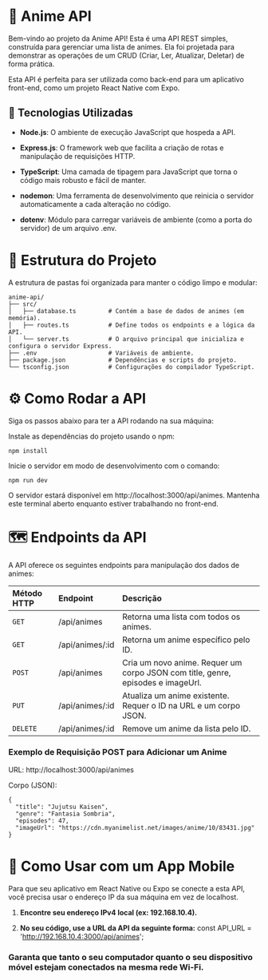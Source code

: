 # 📜 Anime API

Bem-vindo ao projeto da Anime API! Esta é uma API REST simples, construída para gerenciar uma lista de animes. Ela foi projetada para demonstrar as operações de um CRUD (Criar, Ler, Atualizar, Deletar) de forma prática.

Esta API é perfeita para ser utilizada como back-end para um aplicativo front-end, como um projeto React Native com Expo.

## 🚀 Tecnologias Utilizadas

* **Node.js**: O ambiente de execução JavaScript que hospeda a API.

* **Express.js**: O framework web que facilita a criação de rotas e manipulação de requisições HTTP.

* **TypeScript**: Uma camada de tipagem para JavaScript que torna o código mais robusto e fácil de manter.

* **nodemon**: Uma ferramenta de desenvolvimento que reinicia o servidor automaticamente a cada alteração no código.

* **dotenv**: Módulo para carregar variáveis de ambiente (como a porta do servidor) de um arquivo .env.

# 📁 Estrutura do Projeto

A estrutura de pastas foi organizada para manter o código limpo e modular:
```
anime-api/
├── src/
│   ├── database.ts         # Contém a base de dados de animes (em memória).
│   ├── routes.ts           # Define todos os endpoints e a lógica da API.
│   └── server.ts           # O arquivo principal que inicializa e configura o servidor Express.
├── .env                    # Variáveis de ambiente.
├── package.json            # Dependências e scripts do projeto.
└── tsconfig.json           # Configurações do compilador TypeScript.
```

# ⚙️ Como Rodar a API

Siga os passos abaixo para ter a API rodando na sua máquina:

Instale as dependências do projeto usando o npm:
```
npm install
```

Inicie o servidor em modo de desenvolvimento com o comando:

```
npm run dev
```

O servidor estará disponível em http://localhost:3000/api/animes. Mantenha este terminal aberto enquanto estiver trabalhando no front-end.

# 🗺️ Endpoints da API

A API oferece os seguintes endpoints para manipulação dos dados de animes:

| Método HTTP | Endpoint        | Descrição                                                                       |
|:------------| :---------------| :-------------------------------------------------------------------------------|
| `GET`       | /api/animes     | Retorna uma lista com todos os animes.                                          |
| `GET`       | /api/animes/:id | Retorna um anime específico pelo ID.                                            |
| `POST`      | /api/animes     | Cria um novo anime. Requer um corpo JSON com title, genre, episodes e imageUrl. |
| `PUT`       | /api/animes/:id | Atualiza um anime existente. Requer o ID na URL e um corpo JSON.                |
| `DELETE`    | /api/animes/:id | Remove um anime da lista pelo ID.                                               |

### Exemplo de Requisição POST para Adicionar um Anime

URL: http://localhost:3000/api/animes

Corpo (JSON):
```
{
  "title": "Jujutsu Kaisen",
  "genre": "Fantasia Sombria",
  "episodes": 47,
  "imageUrl": "https://cdn.myanimelist.net/images/anime/10/83431.jpg"
}
```
# 📱 Como Usar com um App Mobile

Para que seu aplicativo em React Native ou Expo se conecte a esta API, você precisa usar o endereço IP da sua máquina em vez de localhost.

1. **Encontre seu endereço IPv4 local (ex: 192.168.10.4).**

2. **No seu código, use a URL da API da seguinte forma:**
const API_URL = 'http://192.168.10.4:3000/api/animes';

### Garanta que tanto o seu computador quanto o seu dispositivo móvel estejam conectados na mesma rede Wi-Fi.

